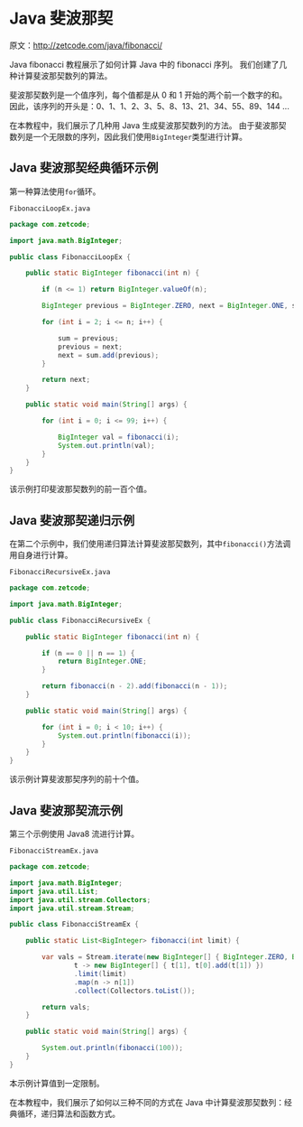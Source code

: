 # Java 斐波那契

原文：http://zetcode.com/java/fibonacci/

Java fibonacci 教程展示了如何计算 Java 中的 fibonacci 序列。 我们创建了几种计算斐波那契数列的算法。

斐波那契数列是一个值序列，每个值都是从 0 和 1 开始的两个前一个数字的和。因此，该序列的开头是：0、1、1、2、3、5、8、13、21、34、55、89、144 ...

在本教程中，我们展示了几种用 Java 生成斐波那契数列的方法。 由于斐波那契数列是一个无限数的序列，因此我们使用`BigInteger`类型进行计算。

## Java 斐波那契经典循环示例

第一种算法使用`for`循环。

`FibonacciLoopEx.java`

```java
package com.zetcode;

import java.math.BigInteger;

public class FibonacciLoopEx {

    public static BigInteger fibonacci(int n) {

        if (n <= 1) return BigInteger.valueOf(n);

        BigInteger previous = BigInteger.ZERO, next = BigInteger.ONE, sum;

        for (int i = 2; i <= n; i++) {

            sum = previous;
            previous = next;
            next = sum.add(previous);
        }

        return next;
    }

    public static void main(String[] args) {

        for (int i = 0; i <= 99; i++) {

            BigInteger val = fibonacci(i);
            System.out.println(val);
        }
    }
}

```

该示例打印斐波那契数列的前一百个值。

## Java 斐波那契递归示例

在第二个示例中，我们使用递归算法计算斐波那契数列，其中`fibonacci()`方法调用自身进行计算。

`FibonacciRecursiveEx.java`

```java
package com.zetcode;

import java.math.BigInteger;

public class FibonacciRecursiveEx {

    public static BigInteger fibonacci(int n) {

        if (n == 0 || n == 1) {
            return BigInteger.ONE;
        }

        return fibonacci(n - 2).add(fibonacci(n - 1));
    }

    public static void main(String[] args) {

        for (int i = 0; i < 10; i++) {
            System.out.println(fibonacci(i));
        }
    }
}

```

该示例计算斐波那契序列的前十个值。

## Java 斐波那契流示例

第三个示例使用 Java8 流进行计算。

`FibonacciStreamEx.java`

```java
package com.zetcode;

import java.math.BigInteger;
import java.util.List;
import java.util.stream.Collectors;
import java.util.stream.Stream;

public class FibonacciStreamEx {

    public static List<BigInteger> fibonacci(int limit) {

        var vals = Stream.iterate(new BigInteger[] { BigInteger.ZERO, BigInteger.ONE },
                t -> new BigInteger[] { t[1], t[0].add(t[1]) })
                .limit(limit)
                .map(n -> n[1])
                .collect(Collectors.toList());

        return vals;
    }

    public static void main(String[] args) {

        System.out.println(fibonacci(100));
    }
}

```

本示例计算值到一定限制。

在本教程中，我们展示了如何以三种不同的方式在 Java 中计算斐波那契数列：经典循环，递归算法和函数方式。